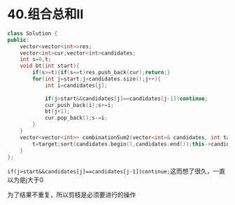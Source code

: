 # 40.组合总和II

```cpp
class Solution {
public:
    vector<vector<int>>res;
    vector<int>cur;vector<int>candidates;
    int s=0,t;
    void bt(int start){
        if(s>=t){if(s==t)res.push_back(cur);return;}
        for(int j=start;j<candidates.size();j++){
            int i=candidates[j];
            
            if(j>start&&candidates[j]==candidates[j-1])continue;
            cur.push_back(i);s+=i;
            bt(j+1);
            cur.pop_back();s-=i;
        }
    }
    vector<vector<int>> combinationSum2(vector<int>& candidates, int target) {
        t=target;sort(candidates.begin(),candidates.end());this->candidates=candidates;bt(0);return res;
    }
};
```

`if(j>start&&candidates[j]==candidates[j-1])continue;`这而想了很久，一直以为是j大于0

为了结果不重复，所以剪枝是必须要进行的操作
